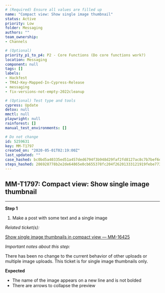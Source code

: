```yaml
---
# (Required) Ensure all values are filled up
name: "Compact view: Show single image thumbnail"
status: Active
priority: Low
folder: Messaging
authors: ""
team_ownership: 
- Channels

# (Optional)
priority_p1_to_p4: P2 - Core Functions (Do core functions work?)
location: Messaging
component: null
tags: []
labels: 
- Hackfest
- TM4J-Key-Mapped-In-Cypress-Release
- messaging
- fix-versions-not-empty-2022cleanup

# (Optional) Test type and tools
cypress: Update
detox: null
mmctl: null
playwright: null
rainforest: []
manual_test_environments: []

# Do not change
id: 5259631
key: MM-T1797
created_on: "2020-05-01T02:19:00Z"
last_updated: ""
case_hashed: bc0bd5a40335ed51a457ded6794f3b948d29faf2fd8127ac8c7b7bef6dc1884b936680341fd9a19f83ef876925aea886
steps_hashed: 286928778b2e2de64865e0cb655378fc204f26201333121919febe7736589c6ba2d6de75d628470d260d09909b2000fb
---
```


<!-- (Auto-generated) Based on frontmatter's "key" and "name" -->

## MM-T1797: Compact view: Show single image thumbnail

---

**Step 1**

1. Make a post with some text and a single image

_Related ticket(s):_

[Show single image thumbnails in compact view — MM-16425](https://mattermost.atlassian.net/browse/MM-16425)

_Important notes about this step:_

There has been no change to the current behavior of other uploads or multiple image uploads. This ticket is for single image thumbnails only.

**Expected**

- The name of the image appears on a new line and is not bolded
- There are arrows to collapse the preview

